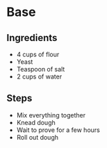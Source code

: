 # Base

## Ingredients
- 4 cups of flour
- Yeast
- Teaspoon of salt
- 2 cups of water

## Steps
- Mix everything together
- Knead dough
- Wait to prove for a few hours
- Roll out dough